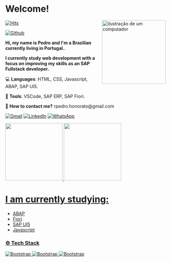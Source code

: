 # Welcome!

[![Hits](https://hits.seeyoufarm.com/api/count/incr/badge.svg?url=https%3A%2F%2Fgithub.com%2Frp-honorato%2Frp-honorato&count_bg=%2379C83D&title_bg=%23555555&icon=&icon_color=%23E7E7E7&title=Profile+Views&edge_flat=false)](https://hits.seeyoufarm.com)
<img src="https://64.media.tumblr.com/avatar_e22c0dcf9e13_512.png" alt="ilustração de um computador" min-width="200px" max-width="200px" width="200px" align="right">

[![Github](https://img.shields.io/github/followers/rp-honorato?label=Follow&style=social)](https://github.com/rp-honorato)


<p align="left"> 
   <strong> Hi, my name is Pedro and I'm a Brazilian currently living in Portugal.</strong>.<br>
   <p> 
   <strong>I currently study web development with a focus on improving my skills as an SAP Fullstack developer.</strong>
   <p>
</p>

<p align="left">
  💻 <strong>Languages</strong>: HTML, CSS, Javascript, ABAP, SAP UI5.
</p>

<p align="left">
  💼 <strong>Tools</strong>: VSCode, SAP ERP, SAP Fiori.
</p>

<p align="left">
 📧 <strong>How to contact me?</strong> rpedro.honorato@gmail.com
</p>

<p align="left">
  <a href="#" title="Gmail">
  <img src="https://img.shields.io/badge/-Gmail-FF0000?style=flat-square&labelColor=FF0000&logo=gmail&logoColor=white&link=mailto:rpedro.honorato@gmail.com" alt="Gmail"/></a>
  <a href="#" title="LinkedIn">
  <img src="https://img.shields.io/badge/-Linkedin-0e76a8?style=flat-square&logo=Linkedin&logoColor=white&link=LINK-DO-SEU-LINKEDIN" alt="LinkedIn"/></a>
  <a href="#" title="WhatsApp">
  <img src="https://img.shields.io/badge/-WhatsApp-25d366?style=flat-square&labelColor=25d366&logo=whatsapp&logoColor=white&link=API-DO-SEU-WHATSAPP" alt="WhatsApp"/></a>
</p>


<div>
<a href="https://github.com/rp-honorato">
<img loading="lazy" height="180em" src="https://github-readme-stats.vercel.app/api/top-langs/?username=rp-honorato&layout=compact&langs_count=7&theme=nightowl"/>
<img loading="lazy" height="180em" src="https://github-readme-stats.vercel.app/api?username=rp-honorato&show_icons=true&theme=nightowl&include_all_commits=true&count_private=true"/>
</div>

# I am currently studying:

- ABAP
- Fiori
- SAP UI5
- Javascript
### ⚙️ Tech Stack

![Bootstrap](https://img.shields.io/badge/-ABAP-05122A?style=flat-square&logo=ABAP&color=353535) ![Bootstrap](https://img.shields.io/badge/-Javascript-05122A?style=flat-square&logo=Javascript&color=353535) ![Bootstrap](https://img.shields.io/badge/-UI5-05122A?style=flat-square&logo=UI5&color=353535)


